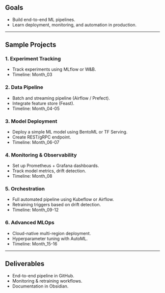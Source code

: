 # 

## Goals
- Build end-to-end ML pipelines.
- Learn deployment, monitoring, and automation in production.

---

## Sample Projects

### 1. Experiment Tracking
- Track experiments using MLflow or W&B.
- Timeline: Month_03

### 2. Data Pipeline
- Batch and streaming pipeline (Airflow / Prefect).
- Integrate feature store (Feast).
- Timeline: Month_04-05

### 3. Model Deployment
- Deploy a simple ML model using BentoML or TF Serving.
- Create REST/gRPC endpoint.
- Timeline: Month_06-07

### 4. Monitoring & Observability
- Set up Prometheus + Grafana dashboards.
- Track model metrics, drift detection.
- Timeline: Month_08

### 5. Orchestration
- Full automated pipeline using Kubeflow or Airflow.
- Retraining triggers based on drift detection.
- Timeline: Month_09-12

### 6. Advanced MLOps
- Cloud-native multi-region deployment.
- Hyperparameter tuning with AutoML.
- Timeline: Month_15-16

---

## Deliverables
- End-to-end pipeline in GitHub.
- Monitoring & retraining workflows.
- Documentation in Obsidian.

